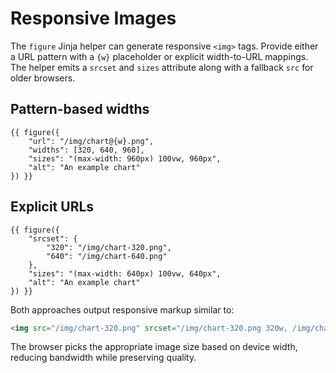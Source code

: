 # Responsive Images

The `figure` Jinja helper can generate responsive `<img>` tags. Provide either a
URL pattern with a `{w}` placeholder or explicit width-to-URL mappings. The
helper emits a `srcset` and `sizes` attribute along with a fallback `src` for
older browsers.

## Pattern-based widths

```jinja
{{ figure({
    "url": "/img/chart@{w}.png",
    "widths": [320, 640, 960],
    "sizes": "(max-width: 960px) 100vw, 960px",
    "alt": "An example chart"
}) }}
```

## Explicit URLs

```jinja
{{ figure({
    "srcset": {
        "320": "/img/chart-320.png",
        "640": "/img/chart-640.png"
    },
    "sizes": "(max-width: 640px) 100vw, 640px",
    "alt": "An example chart"
}) }}
```

Both approaches output responsive markup similar to:

```html
<img src="/img/chart-320.png" srcset="/img/chart-320.png 320w, /img/chart-640.png 640w" sizes="(max-width: 640px) 100vw, 640px" alt="An example chart">
```

The browser picks the appropriate image size based on device width, reducing
bandwidth while preserving quality.
